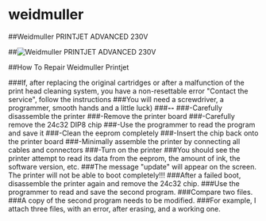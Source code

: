 # weidmuller

##Weidmuller PRINTJET ADVANCED 230V

##![Weidmuller PRINTJET ADVANCED 230V](https://cdn.pressebox.de/a/030d574ca176c798/attachments/0576552.attachment/filename/Photo+PJA_1.jpg)

##How To Repair Weidmuller Printjet

###If, after replacing the original cartridges or after a malfunction of the print head cleaning system, you have a non-resettable error "Contact the service", follow the instructions
###You will need a screwdriver, a programmer, smooth hands and a little luck)
###**--**
###-Carefully disassemble the printer
###-Remove the printer board
###-Carefully remove the 24c32 DIP8 chip
###-Use the programmer to read the program and save it
###-Clean the eeprom completely
###-Insert the chip back onto the printer board
###-Minimally assemble the printer by connecting all cables and connectors
###-Turn on the printer 
###You should see the printer attempt to read its data from the eeprom, the amount of ink, the software version, etc.
###The message "update" will appear on the screen. The printer will not be able to boot completely!!!
###After a failed boot, disassemble the printer again and remove the 24c32 chip.
###Use the programmer to read and save the second program.
###Compare two files.
###A copy of the second program needs to be modified.
###For example, I attach three files, with an error, after erasing, and a working one.
